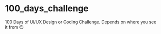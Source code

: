 # 100_days_challenge
100 Days of UI/UX Design or Coding Challenge. Depends on where you see it from 😉
